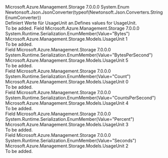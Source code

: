 <Type Name="UsageUnit" FullName="Microsoft.Azure.Management.Storage.Models.UsageUnit">
  <TypeSignature Language="C#" Value="public enum UsageUnit" />
  <TypeSignature Language="ILAsm" Value=".class public auto ansi sealed UsageUnit extends System.Enum" />
  <TypeSignature Language="DocId" Value="T:Microsoft.Azure.Management.Storage.Models.UsageUnit" />
  <TypeSignature Language="VB.NET" Value="Public Enum UsageUnit" />
  <TypeSignature Language="F#" Value="type UsageUnit = " />
  <AssemblyInfo>
    <AssemblyName>Microsoft.Azure.Management.Storage</AssemblyName>
    <AssemblyVersion>7.0.0.0</AssemblyVersion>
  </AssemblyInfo>
  <Base>
    <BaseTypeName>System.Enum</BaseTypeName>
  </Base>
  <Attributes>
    <Attribute>
      <AttributeName>Newtonsoft.Json.JsonConverter(typeof(Newtonsoft.Json.Converters.StringEnumConverter))</AttributeName>
    </Attribute>
  </Attributes>
  <Docs>
    <summary>
            <span data-ttu-id="a3213-101">Definiert Werte für UsageUnit an.</span><span class="sxs-lookup"><span data-stu-id="a3213-101">Defines values for UsageUnit.</span></span>
            </summary>
    <remarks>To be added.</remarks>
  </Docs>
  <Members>
    <Member MemberName="Bytes">
      <MemberSignature Language="C#" Value="Bytes" />
      <MemberSignature Language="ILAsm" Value=".field public static literal valuetype Microsoft.Azure.Management.Storage.Models.UsageUnit Bytes = int32(1)" />
      <MemberSignature Language="DocId" Value="F:Microsoft.Azure.Management.Storage.Models.UsageUnit.Bytes" />
      <MemberSignature Language="VB.NET" Value="Bytes" />
      <MemberSignature Language="F#" Value="Bytes = 1" Usage="Microsoft.Azure.Management.Storage.Models.UsageUnit.Bytes" />
      <MemberType>Field</MemberType>
      <AssemblyInfo>
        <AssemblyName>Microsoft.Azure.Management.Storage</AssemblyName>
        <AssemblyVersion>7.0.0.0</AssemblyVersion>
      </AssemblyInfo>
      <Attributes>
        <Attribute>
          <AttributeName>System.Runtime.Serialization.EnumMember(Value="Bytes")</AttributeName>
        </Attribute>
      </Attributes>
      <ReturnValue>
        <ReturnType>Microsoft.Azure.Management.Storage.Models.UsageUnit</ReturnType>
      </ReturnValue>
      <MemberValue>1</MemberValue>
      <Docs>
        <summary>To be added.</summary>
      </Docs>
    </Member>
    <Member MemberName="BytesPerSecond">
      <MemberSignature Language="C#" Value="BytesPerSecond" />
      <MemberSignature Language="ILAsm" Value=".field public static literal valuetype Microsoft.Azure.Management.Storage.Models.UsageUnit BytesPerSecond = int32(5)" />
      <MemberSignature Language="DocId" Value="F:Microsoft.Azure.Management.Storage.Models.UsageUnit.BytesPerSecond" />
      <MemberSignature Language="VB.NET" Value="BytesPerSecond" />
      <MemberSignature Language="F#" Value="BytesPerSecond = 5" Usage="Microsoft.Azure.Management.Storage.Models.UsageUnit.BytesPerSecond" />
      <MemberType>Field</MemberType>
      <AssemblyInfo>
        <AssemblyName>Microsoft.Azure.Management.Storage</AssemblyName>
        <AssemblyVersion>7.0.0.0</AssemblyVersion>
      </AssemblyInfo>
      <Attributes>
        <Attribute>
          <AttributeName>System.Runtime.Serialization.EnumMember(Value="BytesPerSecond")</AttributeName>
        </Attribute>
      </Attributes>
      <ReturnValue>
        <ReturnType>Microsoft.Azure.Management.Storage.Models.UsageUnit</ReturnType>
      </ReturnValue>
      <MemberValue>5</MemberValue>
      <Docs>
        <summary>To be added.</summary>
      </Docs>
    </Member>
    <Member MemberName="Count">
      <MemberSignature Language="C#" Value="Count" />
      <MemberSignature Language="ILAsm" Value=".field public static literal valuetype Microsoft.Azure.Management.Storage.Models.UsageUnit Count = int32(0)" />
      <MemberSignature Language="DocId" Value="F:Microsoft.Azure.Management.Storage.Models.UsageUnit.Count" />
      <MemberSignature Language="VB.NET" Value="Count" />
      <MemberSignature Language="F#" Value="Count = 0" Usage="Microsoft.Azure.Management.Storage.Models.UsageUnit.Count" />
      <MemberType>Field</MemberType>
      <AssemblyInfo>
        <AssemblyName>Microsoft.Azure.Management.Storage</AssemblyName>
        <AssemblyVersion>7.0.0.0</AssemblyVersion>
      </AssemblyInfo>
      <Attributes>
        <Attribute>
          <AttributeName>System.Runtime.Serialization.EnumMember(Value="Count")</AttributeName>
        </Attribute>
      </Attributes>
      <ReturnValue>
        <ReturnType>Microsoft.Azure.Management.Storage.Models.UsageUnit</ReturnType>
      </ReturnValue>
      <MemberValue>0</MemberValue>
      <Docs>
        <summary>To be added.</summary>
      </Docs>
    </Member>
    <Member MemberName="CountsPerSecond">
      <MemberSignature Language="C#" Value="CountsPerSecond" />
      <MemberSignature Language="ILAsm" Value=".field public static literal valuetype Microsoft.Azure.Management.Storage.Models.UsageUnit CountsPerSecond = int32(4)" />
      <MemberSignature Language="DocId" Value="F:Microsoft.Azure.Management.Storage.Models.UsageUnit.CountsPerSecond" />
      <MemberSignature Language="VB.NET" Value="CountsPerSecond" />
      <MemberSignature Language="F#" Value="CountsPerSecond = 4" Usage="Microsoft.Azure.Management.Storage.Models.UsageUnit.CountsPerSecond" />
      <MemberType>Field</MemberType>
      <AssemblyInfo>
        <AssemblyName>Microsoft.Azure.Management.Storage</AssemblyName>
        <AssemblyVersion>7.0.0.0</AssemblyVersion>
      </AssemblyInfo>
      <Attributes>
        <Attribute>
          <AttributeName>System.Runtime.Serialization.EnumMember(Value="CountsPerSecond")</AttributeName>
        </Attribute>
      </Attributes>
      <ReturnValue>
        <ReturnType>Microsoft.Azure.Management.Storage.Models.UsageUnit</ReturnType>
      </ReturnValue>
      <MemberValue>4</MemberValue>
      <Docs>
        <summary>To be added.</summary>
      </Docs>
    </Member>
    <Member MemberName="Percent">
      <MemberSignature Language="C#" Value="Percent" />
      <MemberSignature Language="ILAsm" Value=".field public static literal valuetype Microsoft.Azure.Management.Storage.Models.UsageUnit Percent = int32(3)" />
      <MemberSignature Language="DocId" Value="F:Microsoft.Azure.Management.Storage.Models.UsageUnit.Percent" />
      <MemberSignature Language="VB.NET" Value="Percent" />
      <MemberSignature Language="F#" Value="Percent = 3" Usage="Microsoft.Azure.Management.Storage.Models.UsageUnit.Percent" />
      <MemberType>Field</MemberType>
      <AssemblyInfo>
        <AssemblyName>Microsoft.Azure.Management.Storage</AssemblyName>
        <AssemblyVersion>7.0.0.0</AssemblyVersion>
      </AssemblyInfo>
      <Attributes>
        <Attribute>
          <AttributeName>System.Runtime.Serialization.EnumMember(Value="Percent")</AttributeName>
        </Attribute>
      </Attributes>
      <ReturnValue>
        <ReturnType>Microsoft.Azure.Management.Storage.Models.UsageUnit</ReturnType>
      </ReturnValue>
      <MemberValue>3</MemberValue>
      <Docs>
        <summary>To be added.</summary>
      </Docs>
    </Member>
    <Member MemberName="Seconds">
      <MemberSignature Language="C#" Value="Seconds" />
      <MemberSignature Language="ILAsm" Value=".field public static literal valuetype Microsoft.Azure.Management.Storage.Models.UsageUnit Seconds = int32(2)" />
      <MemberSignature Language="DocId" Value="F:Microsoft.Azure.Management.Storage.Models.UsageUnit.Seconds" />
      <MemberSignature Language="VB.NET" Value="Seconds" />
      <MemberSignature Language="F#" Value="Seconds = 2" Usage="Microsoft.Azure.Management.Storage.Models.UsageUnit.Seconds" />
      <MemberType>Field</MemberType>
      <AssemblyInfo>
        <AssemblyName>Microsoft.Azure.Management.Storage</AssemblyName>
        <AssemblyVersion>7.0.0.0</AssemblyVersion>
      </AssemblyInfo>
      <Attributes>
        <Attribute>
          <AttributeName>System.Runtime.Serialization.EnumMember(Value="Seconds")</AttributeName>
        </Attribute>
      </Attributes>
      <ReturnValue>
        <ReturnType>Microsoft.Azure.Management.Storage.Models.UsageUnit</ReturnType>
      </ReturnValue>
      <MemberValue>2</MemberValue>
      <Docs>
        <summary>To be added.</summary>
      </Docs>
    </Member>
  </Members>
</Type>